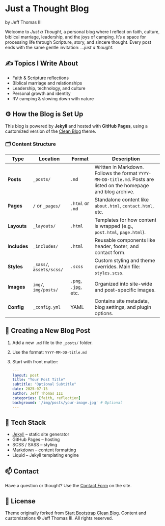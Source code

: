 # Just a Thought Blog 
by Jeff Thomas III

Welcome to *Just a Thought*, a personal blog where I reflect on faith, culture, biblical marriage, leadership, and the joys of camping. It’s a space for processing life through Scripture, story, and sincere thought. Every post ends with the same gentle invitation: *...just a thought.*


## ✍️ Topics I Write About

- Faith & Scripture reflections
- Biblical marriage and relationships
- Leadership, technology, and culture
- Personal growth and identity
- RV camping & slowing down with nature


## ⚙️ How the Blog is Set Up

This blog is powered by **Jekyll** and hosted with **GitHub Pages**, using a customized version of the [Clean Blog](https://github.com/StartBootstrap/startbootstrap-clean-blog-jekyll) theme.

### 🗂️ Content Structure

| Type         | Location        | Format     | Description |
|--------------|-----------------|------------|-------------|
| **Posts**    | `_posts/`       | `.md`      | Written in Markdown. Follows the format `YYYY-MM-DD-title.md`. Posts are listed on the homepage and blog archive. |
| **Pages**    | `/` or `_pages/`| `.html` or `.md` | Standalone content like `about.html`, `contact.html`, etc. |
| **Layouts**  | `_layouts/`     | `.html`    | Templates for how content is wrapped (e.g., `post.html`, `page.html`). |
| **Includes** | `_includes/`    | `.html`    | Reusable components like header, footer, and contact form. |
| **Styles**   | `_sass/`, `assets/scss/` | `.scss` | Custom styling and theme overrides. Main file: `styles.scss`. |
| **Images**   | `img/`, `img/posts/` | `.png`, `.jpg`, etc. | Organized into site-wide and post-specific images. |
| **Config**   | `_config.yml`   | YAML       | Contains site metadata, blog settings, and plugin options. |


## 📝 Creating a New Blog Post

1. Add a new `.md` file to the `_posts/` folder.
2. Use the format: `YYYY-MM-DD-title.md`
3. Start with front matter:

   ```yaml
   ---
   layout: post
   title: "Your Post Title"
   subtitle: "Optional Subtitle"
   date: 2025-07-15
   author: Jeff Thomas III
   categories: [faith, reflection]
   background: '/img/posts/your-image.jpg' # Optional
   ---


## 🧰 Tech Stack
- [Jekyll](https://jekyllrb.com/) – static site generator
- GitHub Pages – hosting
- SCSS / SASS – styling
- Markdown – content formatting
- Liquid – Jekyll templating engine


## 📫 Contact
Have a question or thought? Use the [Contact Form](https://jeffthomasiii.github.io/Just-a-Thought-Blog/contact/) on the site.


## 📝 License
Theme originally forked from [Start Bootstrap Clean Blog](https://github.com/StartBootstrap/startbootstrap-clean-blog-jekyll).
Content and customizations © Jeff Thomas III. All rights reserved.
<!--stackedit_data:
eyJoaXN0b3J5IjpbNTEzODE4NzA5XX0=
-->